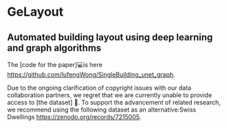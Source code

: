# GeLayout
## Automated building layout using deep learning and graph algorithms
[Paper]:scroll:https://doi.org/10.1016/j.autcon.2023.105036.

The [code for the paper]:computer:is here https://github.com/lufengWong/SingleBuilding_unet_graph.

Due to the ongoing clarification of copyright issues with our data collaboration partners, we regret that we are currently unable to provide access to [the dataset] :date:. To support the advancement of related research, we recommend using the following dataset as an alternative:Swiss Dwellings https://zenodo.org/records/7215005.
